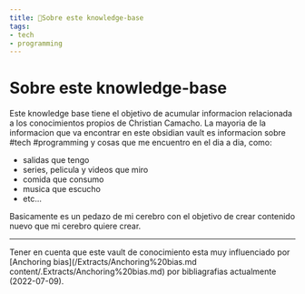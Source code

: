 ```yaml
---
title: 🌱Sobre este knowledge-base
tags:
- tech
- programming
---
```


# Sobre este knowledge-base
Este knowledge base tiene el objetivo de acumular informacion relacionada a los conocimientos propios de Christian Camacho. La mayoria de la informacion que va encontrar en este obsidian vault es informacion sobre #tech #programming y cosas que me encuentro en el dia a dia, como:
- salidas que tengo
- series, pelicula y videos que miro
- comida que consumo
- musica que escucho
- etc...

Basicamente es un pedazo de mi cerebro con el objetivo de crear contenido nuevo que mi cerebro quiere crear.

---
Tener en cuenta que este vault de conocimiento esta muy influenciado por [Anchoring bias](/Extracts/Anchoring%20bias.md
content/.Extracts/Anchoring%20bias.md) por bibliagrafias actualmente (2022-07-09). 
